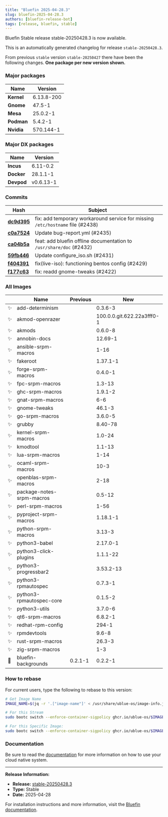 ```yaml
---
title: "Bluefin 2025-04-28.3"
slug: bluefin-2025-04-28.3
authors: [bluefin-release-bot]
tags: [release, bluefin, stable]
---
```


Bluefin Stable release stable-20250428.3 is now available.

<!--truncate-->

This is an automatically generated changelog for release `stable-20250428.3`.

From previous `stable` version `stable-20250427` there have been the following changes. **One package per new version shown.**

### Major packages

| Name       | Version    |
| ---------- | ---------- |
| **Kernel** | 6.13.8-200 |
| **Gnome**  | 47.5-1     |
| **Mesa**   | 25.0.2-1   |
| **Podman** | 5.4.2-1    |
| **Nvidia** | 570.144-1  |

### Major DX packages

| Name       | Version   |
| ---------- | --------- |
| **Incus**  | 6.11-0.2  |
| **Docker** | 28.1.1-1  |
| **Devpod** | v0.6.13-1 |

### Commits

| Hash                                                                                               | Subject                                                                        |
| -------------------------------------------------------------------------------------------------- | ------------------------------------------------------------------------------ |
| **[dc9d395](https://github.com/ublue-os/bluefin/commit/dc9d3954ed0344c541ea39f3ea2dde2cfb3cb9f0)** | fix: add temporary workaround service for missing `/etc/hostname` file (#2438) |
| **[c0a7524](https://github.com/ublue-os/bluefin/commit/c0a75242ce85e044536ac05d45e53b91e21d28e9)** | Update bug-report.yml (#2435)                                                  |
| **[ca04b5a](https://github.com/ublue-os/bluefin/commit/ca04b5a42fc65267dd9041013ecd9f4ef2526976)** | feat: add bluefin offline documentation to `/usr/share/doc` (#2432)            |
| **[59fb446](https://github.com/ublue-os/bluefin/commit/59fb446e45bc71428f184dbad12170b6006cc06d)** | Update configure_iso.sh (#2431)                                                |
| **[f404391](https://github.com/ublue-os/bluefin/commit/f404391aa9cd467bfebe6b4cc8365b2b589793cf)** | fix(live-iso): functioning bentos config (#2429)                               |
| **[f177c63](https://github.com/ublue-os/bluefin/commit/f177c639e658d9d332bf35108265b60f7d200985)** | fix: readd gnome-tweaks (#2422)                                                |

### All Images

|     | Name                      | Previous | New                        |
| --- | ------------------------- | -------- | -------------------------- |
| ✨  | add-determinism           |          | 0.3.6-3                    |
| ✨  | akmod-openrazer           |          | 100.0.0.git.622.22a3fff0-1 |
| ✨  | akmods                    |          | 0.6.0-8                    |
| ✨  | annobin-docs              |          | 12.69-1                    |
| ✨  | ansible-srpm-macros       |          | 1-16                       |
| ✨  | fakeroot                  |          | 1.37.1-1                   |
| ✨  | forge-srpm-macros         |          | 0.4.0-1                    |
| ✨  | fpc-srpm-macros           |          | 1.3-13                     |
| ✨  | ghc-srpm-macros           |          | 1.9.1-2                    |
| ✨  | gnat-srpm-macros          |          | 6-6                        |
| ✨  | gnome-tweaks              |          | 46.1-3                     |
| ✨  | go-srpm-macros            |          | 3.6.0-5                    |
| ✨  | grubby                    |          | 8.40-78                    |
| ✨  | kernel-srpm-macros        |          | 1.0-24                     |
| ✨  | kmodtool                  |          | 1.1-13                     |
| ✨  | lua-srpm-macros           |          | 1-14                       |
| ✨  | ocaml-srpm-macros         |          | 10-3                       |
| ✨  | openblas-srpm-macros      |          | 2-18                       |
| ✨  | package-notes-srpm-macros |          | 0.5-12                     |
| ✨  | perl-srpm-macros          |          | 1-56                       |
| ✨  | pyproject-srpm-macros     |          | 1.18.1-1                   |
| ✨  | python-srpm-macros        |          | 3.13-3                     |
| ✨  | python3-babel             |          | 2.17.0-1                   |
| ✨  | python3-click-plugins     |          | 1.1.1-22                   |
| ✨  | python3-progressbar2      |          | 3.53.2-13                  |
| ✨  | python3-rpmautospec       |          | 0.7.3-1                    |
| ✨  | python3-rpmautospec-core  |          | 0.1.5-2                    |
| ✨  | python3-utils             |          | 3.7.0-6                    |
| ✨  | qt6-srpm-macros           |          | 6.8.2-1                    |
| ✨  | redhat-rpm-config         |          | 294-1                      |
| ✨  | rpmdevtools               |          | 9.6-8                      |
| ✨  | rust-srpm-macros          |          | 26.3-3                     |
| ✨  | zig-srpm-macros           |          | 1-3                        |
| 🔄  | bluefin-backgrounds       | 0.2.1-1  | 0.2.2-1                    |

### How to rebase

For current users, type the following to rebase to this version:

```bash
# Get Image Name
IMAGE_NAME=$(jq -r '.["image-name"]' < /usr/share/ublue-os/image-info.json)

# For this Stream
sudo bootc switch --enforce-container-sigpolicy ghcr.io/ublue-os/$IMAGE_NAME:stable

# For this Specific Image:
sudo bootc switch --enforce-container-sigpolicy ghcr.io/ublue-os/$IMAGE_NAME:stable-20250428.3
```

### Documentation

Be sure to read the [documentation](https://docs.projectbluefin.io/) for more information
on how to use your cloud native system.

---

**Release Information:**

- **Release:** [stable-20250428.3](https://github.com/ublue-os/bluefin/releases/tag/stable-20250428.3)
- **Type:** Stable
- **Date:** 2025-04-28

For installation instructions and more information, visit the [Bluefin documentation](https://docs.projectbluefin.io/).
